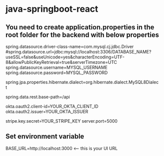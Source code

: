 # java-springboot-react

## You need to create application.properties in the root folder for the backend with below properties
spring.datasource.driver-class-name=com.mysql.cj.jdbc.Driver
#spring.datasource.url=jdbc:mysql://localhost:3306/DATABASE_NAME?useSSL=false&useUnicode=yes&characterEncoding=UTF-8&allowPublicKeyRetrieval=true&serverTimezone=UTC
spring.datasource.username=MYSQL_USERNAME
spring.datasource.password=MYSQL_PASSWORD

spring.jpa.properties.hibernate.dialect=org.hibernate.dialect.MySQL8Dialect

spring.data.rest.base-path=/api

okta.oauth2.client-id=YOUR_OKTA_CLIENT_ID
okta.oauth2.issuer=YOUR_OKTA_ISSUER

stripe.key.secret=YOUR_STRIPE_KEY
server.port=5000

## Set environment variable
BASE_URL=http://localhost:3000 <-- this is your UI URL
